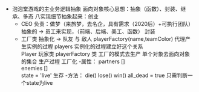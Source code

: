 - 泡泡堂游戏的主业务逻辑抽象
    面向对象核心思想：抽象（函数）、封装、继承、多态
    八实现细节抽象起来：创业 
    - CEO  负责：做梦（来旅梦，去名企，具有需求（2020后）+可执行团队）
      抽象的 -> 员工来实现，（前端、后端、美工、函数）  封装
    - 工厂类  抽象化 -> 队友 与 敌人
      playerFactory(name,teamColor)  代理产生实例的过程
      players 实例化的过程建立好这个关系  
        Player 玩家类
        playerFactory 类  工厂的模式去生产
        单个对象去面向对象的集合  生产过程   工厂化
        -属性：
          partners []  
          enemies []  
          state = 'live'  生存
        -方法：
          die()
          lose()
          win()
          all_dead = true   只需判断一个state为live


